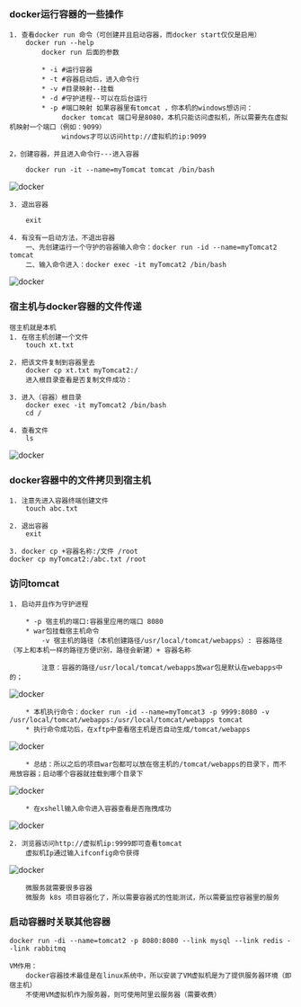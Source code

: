 ### docker运行容器的一些操作

    1. 查看docker run 命令（可创建并且启动容器，而docker start仅仅是启用）
        docker run --help
            docker run 后面的参数
            
            * -i #运行容器
            * -t #容器启动后，进入命令行
            * -v #目录映射--挂载
            * -d #守护进程--可以在后台运行
            * -p #端口映射 如果容器里有tomcat ，你本机的windows想访问： 
                 docker tomcat 端口号是8080，本机只能访问虚拟机，所以需要先在虚拟机映射一个端口（例如：9099）
                 windows才可以访问http://虚拟机的ip:9099
                 
    2，创建容器，并且进入命令行---进入容器
    
        docker run -it --name=myTomcat tomcat /bin/bash

![docker](img/docker13.png)        

    3. 退出容器
    
        exit
        
    4. 有没有一启动方法，不退出容器
        一、先创建运行一个守护的容器输入命令：docker run -id --name=myTomcat2 tomcat
        二、输入命令进入：docker exec -it myTomcat2 /bin/bash

![docker](img/docker14.png)   

### 宿主机与docker容器的文件传递

    宿主机就是本机
    1. 在宿主机创建一个文件
        touch xt.txt
        
    2. 把该文件复制到容器里去
        docker cp xt.txt myTomcat2:/
        进入根目录查看是否复制文件成功：
        
    3. 进入（容器）根目录
        docker exec -it myTomcat2 /bin/bash
        cd /
    
    4. 查看文件
        ls
        
![docker](img/docker15.png) 
 
### docker容器中的文件拷贝到宿主机

    1. 注意先进入容器终端创建文件
        touch abc.txt 
        
    2. 退出容器
        exit
        
    3. docker cp +容器名称:/文件 /root
    docker cp myTomcat2:/abc.txt /root
    
### 访问tomcat

    1. 启动并且作为守护进程 
    
        * -p 宿主机的端口:容器里应用的端口 8080 
        * war包挂载宿主机命令 
            -v 宿主机的路径（本机创建路径/usr/local/tomcat/webapps）: 容器路径（写上和本机一样的路径方便识别，路径会新建）+ 容器名称
            
            注意：容器的路径/usr/local/tomcat/webapps放war包是默认在webapps中的；
    
![docker](img/docker16.png)

        * 本机执行命令：docker run -id --name=myTomcat3 -p 9999:8080 -v /usr/local/tomcat/webapps:/usr/local/tomcat/webapps tomcat
        * 执行命令成功后，在xftp中查看宿主机是否自动生成/tomcat/webapps
       
![docker](img/docker17.png)

        * 总结：所以之后的项目war包都可以放在宿主机的/tomcat/webapps的目录下，而不用放容器；启动哪个容器就挂载到哪个目录下
        
![docker](img/docker18.png)

        * 在xshell输入命令进入容器查看是否拖拽成功
        
![docker](img/docker19.png)

    2. 浏览器访问http://虚拟机ip:9999即可查看tomcat
        虚拟机Ip通过输入ifconfig命令获得
        
![docker](img/docker20.png)

        微服务就需要很多容器
        微服务 k8s 项目容器化了，所以需要容器式的性能测试，所以需要监控容器里的服务
        
### 启动容器时关联其他容器 

    docker run -di --name=tomcat2 -p 8080:8080 --link mysql --link redis --link rabbitmq
    
    VM作用：
        docker容器技术最佳是在linux系统中，所以安装了VM虚拟机是为了提供服务器环境（即宿主机）
        不使用VM虚拟机作为服务器，则可使用阿里云服务器（需要收费）